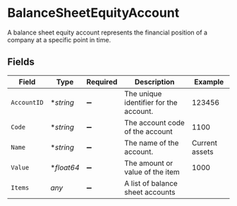 # BalanceSheetEquityAccount

A balance sheet equity account represents the financial position of a company at a specific point in time.


## Fields

| Field                                  | Type                                   | Required                               | Description                            | Example                                |
| -------------------------------------- | -------------------------------------- | -------------------------------------- | -------------------------------------- | -------------------------------------- |
| `AccountID`                            | **string*                              | :heavy_minus_sign:                     | The unique identifier for the account. | 123456                                 |
| `Code`                                 | **string*                              | :heavy_minus_sign:                     | The account code of the account        | 1100                                   |
| `Name`                                 | **string*                              | :heavy_minus_sign:                     | The name of the account.               | Current assets                         |
| `Value`                                | **float64*                             | :heavy_minus_sign:                     | The amount or value of the item        | 1000                                   |
| `Items`                                | *any*                                  | :heavy_minus_sign:                     | A list of balance sheet accounts       |                                        |